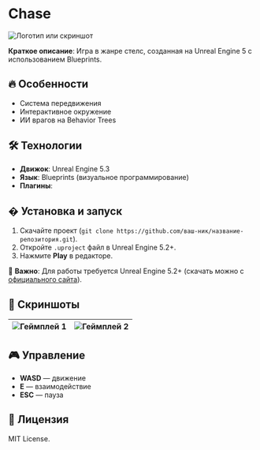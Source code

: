 # Chase

![Логотип или скриншот](ссылка_на_изображение.png)  

**Краткое описание**: Игра в жанре стелс, созданная на Unreal Engine 5 с использованием Blueprints.  

## 🔥 Особенности  
- Система передвижения  
- Интерактивное окружение  
- ИИ врагов на Behavior Trees

## 🛠 Технологии  
- **Движок**: Unreal Engine 5.3 
- **Язык**: Blueprints (визуальное программирование)  
- **Плагины**: 

## � Установка и запуск  
1. Скачайте проект (`git clone https://github.com/ваш-ник/название-репозитория.git`).  
2. Откройте `.uproject` файл в Unreal Engine 5.2+.  
3. Нажмите **Play** в редакторе.  

📌 **Важно**: Для работы требуется Unreal Engine 5.2+ (скачать можно с [официального сайта](https://www.unrealengine.com/)).  

## 📸 Скриншоты  
| ![Геймплей 1](ссылка_на_скрин1.png) | ![Геймплей 2](ссылка_на_скрин2.png) |  
|--------------------------------------|--------------------------------------|  

## 🎮 Управление  
- **WASD** — движение  
- **Е** — взаимодействие  
- **ESC** — пауза  

## 📜 Лицензия  
MIT License.

